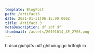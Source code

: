 ```yaml
---
template: BlogPost
path: /artifact3
date: 2021-01-31T06:15:00.000Z
title: Artifact 3
metaDescription: df sdf df
thumbnail: /assets/20191014_AF_2705.png
---
```

h dsui giuhjdfs udf ghihoiugigo hdfoijh io

